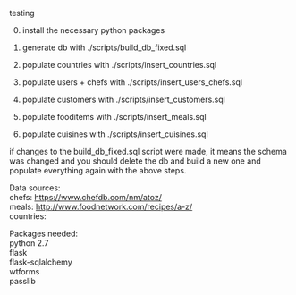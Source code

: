 testing

0. install the necessary python packages

1. generate db with ./scripts/build_db_fixed.sql
2. populate countries with ./scripts/insert_countries.sql
3. populate users + chefs with ./scripts/insert_users_chefs.sql
4. populate customers with ./scripts/insert_customers.sql
5. populate fooditems with ./scripts/insert_meals.sql
6. populate cuisines with ./scripts/insert_cuisines.sql

if changes to the build_db_fixed.sql script were made, it means the schema was
changed and you should delete the db and build a new one and populate
everything again with the above steps.


Data sources:  
chefs: https://www.chefdb.com/nm/atoz/  
meals: http://www.foodnetwork.com/recipes/a-z/  
countries: 


Packages needed:  
python 2.7  
flask  
flask-sqlalchemy  
wtforms  
passlib  
